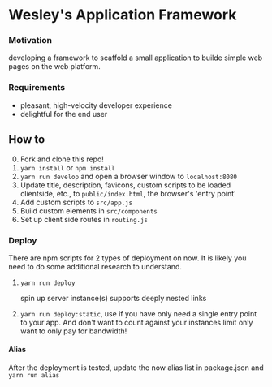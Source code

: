 # Wesley's Application Framework

### Motivation

developing a framework to scaffold a small application to builde simple web pages on the web platform.

### Requirements

- pleasant, high-velocity developer experience
- delightful for the end user

## How to

0. Fork and clone this repo!
1. `yarn install` or `npm install`
1. `yarn run develop` and open a browser window to `localhost:8080`
1. Update title, description, favicons, custom scripts to be loaded clientside, etc., to `public/index.html`, the browser's 'entry point'
2. Add custom scripts to `src/app.js`
3. Build custom elements in `src/components`
4. Set up client side routes in `routing.js`

### Deploy

There are npm scripts for 2 types of deployment on now. It is likely you need to do some additional research to understand.
1. `yarn run deploy`

    spin up server instance(s) supports deeply nested links

2. `yarn run deploy:static`, use if you have only need a single entry point to your app. And don't want to count against your instances limit only want to only pay for bandwidth!

#### Alias

After the deployment is tested, update the now alias list in package.json and `yarn run alias`
